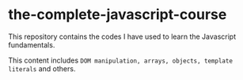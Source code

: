 # the-complete-javascript-course
This repository contains the codes I have used to learn the Javascript fundamentals.

This content includes `DOM manipulation, arrays, objects, template literals` and others.
